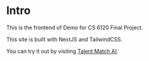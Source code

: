 # Intro

This is the frontend of Demo for CS 6120 Final Project.

This site is built with NextJS and TailwindCSS.

You can try it out by visiting [Talent Match AI](https://frontend6120.de-mo.app/).